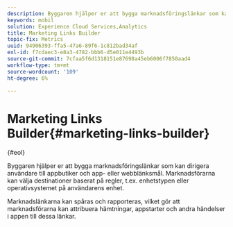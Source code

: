 ```yaml
---
description: Byggaren hjälper er att bygga marknadsföringslänkar som kan dirigera användare till appbutiker och app- eller webblänksmål. Marknadsförarna kan välja destinationer baserat på regler, t.ex. enhetstyp eller operativsystem på användarens enhet.
keywords: mobil
solution: Experience Cloud Services,Analytics
title: Marketing Links Builder
topic-fix: Metrics
uuid: 94906393-ffa5-47a6-89f6-1c812bad34af
exl-id: f7cdaec3-e8a3-4782-bbb6-d5e011e4493b
source-git-commit: 7cfaa5f6d1318151e87698a45eb6006f7850aad4
workflow-type: tm+mt
source-wordcount: '109'
ht-degree: 6%

---
```


# Marketing Links Builder{#marketing-links-builder}

{#eol}

Byggaren hjälper er att bygga marknadsföringslänkar som kan dirigera användare till appbutiker och app- eller webblänksmål. Marknadsförarna kan välja destinationer baserat på regler, t.ex. enhetstypen eller operativsystemet på användarens enhet.

Marknadslänkarna kan spåras och rapporteras, vilket gör att marknadsförarna kan attribuera hämtningar, appstarter och andra händelser i appen till dessa länkar.
